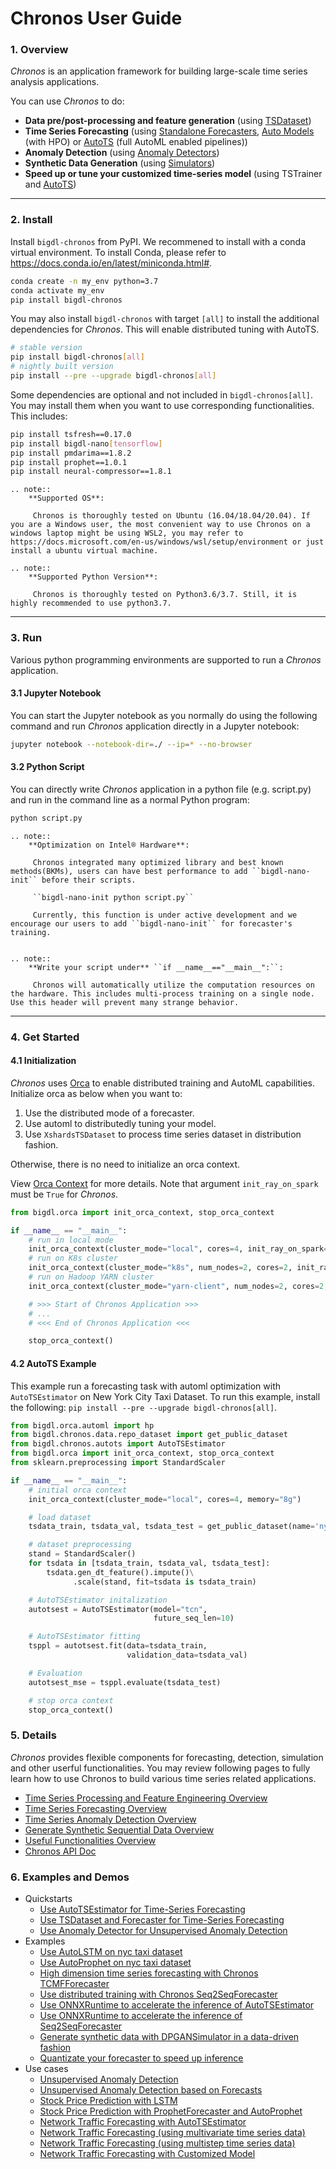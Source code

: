 # Chronos User Guide

### **1. Overview**
_Chronos_ is an application framework for building large-scale time series analysis applications.

You can use _Chronos_ to do:

- **Data pre/post-processing and feature generation** (using [TSDataset](./data_processing_feature_engineering.html))
- **Time Series Forecasting** (using [Standalone Forecasters](./forecasting.html#use-standalone-forecaster-pipeline), [Auto Models](./forecasting.html#use-auto-forecasting-model) (with HPO) or [AutoTS](./forecasting.html#use-autots-pipeline) (full AutoML enabled pipelines))
- **Anomaly Detection** (using [Anomaly Detectors](./anomaly_detection.html#anomaly-detection))
- **Synthetic Data Generation** (using [Simulators](./simulation.html#generate-synthetic-data))
- **Speed up or tune your customized time-series model** (using TSTrainer and [AutoTS](./forecasting.html#use-autots-pipeline))

---
### **2. Install**

Install `bigdl-chronos` from PyPI. We recommened to install with a conda virtual environment. To install Conda, please refer to https://docs.conda.io/en/latest/miniconda.html#.
```bash
conda create -n my_env python=3.7
conda activate my_env
pip install bigdl-chronos
```
You may also install `bigdl-chronos` with target `[all]` to install the additional dependencies for _Chronos_. This will enable distributed tuning with AutoTS.
```bash
# stable version
pip install bigdl-chronos[all]
# nightly built version
pip install --pre --upgrade bigdl-chronos[all]
```
Some dependencies are optional and not included in `bigdl-chronos[all]`. You may install them when you want to use corresponding functionalities. This includes:
```bash
pip install tsfresh==0.17.0
pip install bigdl-nano[tensorflow]
pip install pmdarima==1.8.2
pip install prophet==1.0.1
pip install neural-compressor==1.8.1
```
```eval_rst
.. note:: 
    **Supported OS**:

     Chronos is thoroughly tested on Ubuntu (16.04/18.04/20.04). If you are a Windows user, the most convenient way to use Chronos on a windows laptop might be using WSL2, you may refer to https://docs.microsoft.com/en-us/windows/wsl/setup/environment or just install a ubuntu virtual machine.
```
```eval_rst
.. note:: 
    **Supported Python Version**:

     Chronos is thoroughly tested on Python3.6/3.7. Still, it is highly recommended to use python3.7.
```
---
### **3. Run**
Various python programming environments are supported to run a _Chronos_ application.

#### **3.1 Jupyter Notebook**

You can start the Jupyter notebook as you normally do using the following command and run  _Chronos_ application directly in a Jupyter notebook:

```bash
jupyter notebook --notebook-dir=./ --ip=* --no-browser
```

#### **3.2 Python Script**

You can directly write _Chronos_ application in a python file (e.g. script.py) and run in the command line as a normal Python program:

```bash
python script.py
```

```eval_rst
.. note:: 
    **Optimization on Intel® Hardware**:
    
     Chronos integrated many optimized library and best known methods(BKMs), users can have best performance to add ``bigdl-nano-init`` before their scripts. 
     
     ``bigdl-nano-init python script.py``

     Currently, this function is under active development and we encourage our users to add ``bigdl-nano-init`` for forecaster's training.
     
```
```eval_rst
.. note:: 
    **Write your script under** ``if __name__=="__main__":``:

     Chronos will automatically utilize the computation resources on the hardware. This includes multi-process training on a single node. Use this header will prevent many strange behavior.
```

---
### **4. Get Started**

#### **4.1 Initialization**
_Chronos_ uses [Orca](../../Orca/Overview/orca.md) to enable distributed training and AutoML capabilities. Initialize orca as below when you want to:

1. Use the distributed mode of a forecaster.
2. Use automl to distributedly tuning your model.
3. Use `XshardsTSDataset` to process time series dataset in distribution fashion.

Otherwise, there is no need to initialize an orca context.

View [Orca Context](../../Orca/Overview/orca-context.md) for more details. Note that argument `init_ray_on_spark` must be `True` for _Chronos_. 

```python
from bigdl.orca import init_orca_context, stop_orca_context

if __name__ == "__main__":
    # run in local mode
    init_orca_context(cluster_mode="local", cores=4, init_ray_on_spark=True)
    # run on K8s cluster
    init_orca_context(cluster_mode="k8s", num_nodes=2, cores=2, init_ray_on_spark=True)
    # run on Hadoop YARN cluster
    init_orca_context(cluster_mode="yarn-client", num_nodes=2, cores=2, init_ray_on_spark=True)

    # >>> Start of Chronos Application >>>
    # ...
    # <<< End of Chronos Application <<<

    stop_orca_context()
```
#### **4.2 AutoTS Example**

This example run a forecasting task with automl optimization with `AutoTSEstimator` on New York City Taxi Dataset. To run this example, install the following: `pip install --pre --upgrade bigdl-chronos[all]`.

```python
from bigdl.orca.automl import hp
from bigdl.chronos.data.repo_dataset import get_public_dataset
from bigdl.chronos.autots import AutoTSEstimator
from bigdl.orca import init_orca_context, stop_orca_context
from sklearn.preprocessing import StandardScaler

if __name__ == "__main__":
    # initial orca context
    init_orca_context(cluster_mode="local", cores=4, memory="8g")

    # load dataset
    tsdata_train, tsdata_val, tsdata_test = get_public_dataset(name='nyc_taxi')

    # dataset preprocessing
    stand = StandardScaler()
    for tsdata in [tsdata_train, tsdata_val, tsdata_test]:
        tsdata.gen_dt_feature().impute()\
              .scale(stand, fit=tsdata is tsdata_train)

    # AutoTSEstimator initalization
    autotsest = AutoTSEstimator(model="tcn",
                                future_seq_len=10)

    # AutoTSEstimator fitting
    tsppl = autotsest.fit(data=tsdata_train,
                          validation_data=tsdata_val)

    # Evaluation
    autotsest_mse = tsppl.evaluate(tsdata_test)

    # stop orca context
    stop_orca_context()
```

### **5. Details**
_Chronos_ provides flexible components for forecasting, detection, simulation and other userful functionalities. You may review following pages to fully learn how to use Chronos to build various time series related applications.
- [Time Series Processing and Feature Engineering Overview](./data_processing_feature_engineering.html)
- [Time Series Forecasting Overview](./forecasting.html)
- [Time Series Anomaly Detection Overview](./anomaly_detection.html)
- [Generate Synthetic Sequential Data Overview](./simulation.html)
- [Useful Functionalities Overview](./useful_functionalities.html)
- [Chronos API Doc](../../PythonAPI/Chronos/index.html)

### **6. Examples and Demos**
- Quickstarts
    - [Use AutoTSEstimator for Time-Series Forecasting](../QuickStart/chronos-autotsest-quickstart.html)
    - [Use TSDataset and Forecaster for Time-Series Forecasting](../QuickStart/chronos-tsdataset-forecaster-quickstart.html)
    - [Use Anomaly Detector for Unsupervised Anomaly Detection](../QuickStart/chronos-anomaly-detector.html)
- Examples
    - [Use AutoLSTM on nyc taxi dataset][autolstm_nyc_taxi]
    - [Use AutoProphet on nyc taxi dataset][autoprophet_nyc_taxi]
    - [High dimension time series forecasting with Chronos TCMFForecaster][run_electricity]
    - [Use distributed training with Chronos Seq2SeqForecaster][distributed_training_network_traffic]
    - [Use ONNXRuntime to accelerate the inference of AutoTSEstimator][onnx_autotsestimator_nyc_taxi]
    - [Use ONNXRuntime to accelerate the inference of Seq2SeqForecaster][onnx_forecaster_network_traffic]
    - [Generate synthetic data with DPGANSimulator in a data-driven fashion][simulator]
    - [Quantizate your forecaster to speed up inference][quantization]
- Use cases
    - [Unsupervised Anomaly Detection][AIOps_anomaly_detect_unsupervised]
    - [Unsupervised Anomaly Detection based on Forecasts][AIOps_anomaly_detect_unsupervised_forecast_based]
    - [Stock Price Prediction with LSTM][stock_prediction]
    - [Stock Price Prediction with ProphetForecaster and AutoProphet][stock_prediction_prophet]
    - [Network Traffic Forecasting with AutoTSEstimator][network_traffic_autots_forecasting]
    - [Network Traffic Forecasting (using multivariate time series data)][network_traffic_model_forecasting]
    - [Network Traffic Forecasting (using multistep time series data)][network_traffic_multivariate_multistep_tcnforecaster]
    - [Network Traffic Forecasting with Customized Model][network_traffic_autots_customized_model]

<!--Reference links in article-->
[autolstm_nyc_taxi]: <https://github.com/intel-analytics/BigDL/blob/main/python/chronos/example/auto_model/autolstm_nyc_taxi.py>
[autoprophet_nyc_taxi]: <https://github.com/intel-analytics/BigDL/blob/main/python/chronos/example/auto_model/autoprophet_nyc_taxi.py>
[run_electricity]: <https://github.com/intel-analytics/BigDL/blob/main/python/chronos/example/tcmf/run_electricity.py>
[distributed_training_network_traffic]: <https://github.com/intel-analytics/BigDL/blob/main/python/chronos/example/distributed/distributed_training_network_traffic.py>
[onnx_autotsestimator_nyc_taxi]: <https://github.com/intel-analytics/BigDL/blob/main/python/chronos/example/onnx/onnx_autotsestimator_nyc_taxi.py>
[onnx_forecaster_network_traffic]: <https://github.com/intel-analytics/BigDL/blob/main/python/chronos/example/onnx/onnx_forecaster_network_traffic.py>
[simulator]: <https://github.com/intel-analytics/BigDL/tree/main/python/chronos/example/simulator>
[AIOps_anomaly_detect_unsupervised]: <https://github.com/intel-analytics/BigDL/blob/main/python/chronos/use-case/AIOps/AIOps_anomaly_detect_unsupervised.ipynb>
[AIOps_anomaly_detect_unsupervised_forecast_based]: <https://github.com/intel-analytics/BigDL/blob/main/python/chronos/use-case/AIOps/AIOps_anomaly_detect_unsupervised_forecast_based.ipynb>
[stock_prediction]: <https://github.com/intel-analytics/BigDL/blob/main/python/chronos/use-case/fsi/stock_prediction.ipynb>
[stock_prediction_prophet]: <https://github.com/intel-analytics/BigDL/blob/main/python/chronos/use-case/fsi/stock_prediction_prophet.ipynb>
[network_traffic_autots_forecasting]: <https://github.com/intel-analytics/BigDL/blob/main/python/chronos/use-case/network_traffic/network_traffic_autots_forecasting.ipynb>
[network_traffic_model_forecasting]: <https://github.com/intel-analytics/BigDL/blob/main/python/chronos/use-case/network_traffic/network_traffic_model_forecasting.ipynb>
[network_traffic_multivariate_multistep_tcnforecaster]: <https://github.com/intel-analytics/BigDL/blob/main/python/chronos/use-case/network_traffic/network_traffic_multivariate_multistep_tcnforecaster.ipynb>
[network_traffic_autots_customized_model]: <https://github.com/intel-analytics/BigDL/blob/main/python/chronos/use-case/network_traffic/network_traffic_autots_customized_model.ipynb>
[quantization]: <https://github.com/intel-analytics/BigDL/blob/main/python/chronos/example/quantization/quantization_tcnforecaster_nyc_taxi.py>
